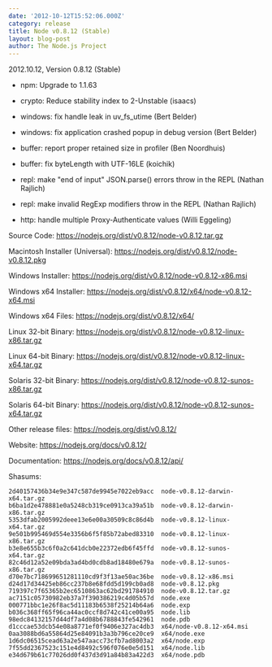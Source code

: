 ```yaml
---
date: '2012-10-12T15:52:06.000Z'
category: release
title: Node v0.8.12 (Stable)
layout: blog-post
author: The Node.js Project
---
```


2012.10.12, Version 0.8.12 (Stable)

- npm: Upgrade to 1.1.63

- crypto: Reduce stability index to 2-Unstable (isaacs)

- windows: fix handle leak in uv_fs_utime (Bert Belder)

- windows: fix application crashed popup in debug version (Bert Belder)

- buffer: report proper retained size in profiler (Ben Noordhuis)

- buffer: fix byteLength with UTF-16LE (koichik)

- repl: make "end of input" JSON.parse() errors throw in the REPL (Nathan Rajlich)

- repl: make invalid RegExp modifiers throw in the REPL (Nathan Rajlich)

- http: handle multiple Proxy-Authenticate values (Willi Eggeling)

Source Code: https://nodejs.org/dist/v0.8.12/node-v0.8.12.tar.gz

Macintosh Installer (Universal): https://nodejs.org/dist/v0.8.12/node-v0.8.12.pkg

Windows Installer: https://nodejs.org/dist/v0.8.12/node-v0.8.12-x86.msi

Windows x64 Installer: https://nodejs.org/dist/v0.8.12/x64/node-v0.8.12-x64.msi

Windows x64 Files: https://nodejs.org/dist/v0.8.12/x64/

Linux 32-bit Binary: https://nodejs.org/dist/v0.8.12/node-v0.8.12-linux-x86.tar.gz

Linux 64-bit Binary: https://nodejs.org/dist/v0.8.12/node-v0.8.12-linux-x64.tar.gz

Solaris 32-bit Binary: https://nodejs.org/dist/v0.8.12/node-v0.8.12-sunos-x86.tar.gz

Solaris 64-bit Binary: https://nodejs.org/dist/v0.8.12/node-v0.8.12-sunos-x64.tar.gz

Other release files: https://nodejs.org/dist/v0.8.12/

Website: https://nodejs.org/docs/v0.8.12/

Documentation: https://nodejs.org/docs/v0.8.12/api/

Shasums:

```
2d40157436b34e9e347c587de9945e7022eb9acc  node-v0.8.12-darwin-x64.tar.gz
b6ba1d2e478881e0a5248cb319ce0913ca39a51b  node-v0.8.12-darwin-x86.tar.gz
5353dfab2005992deee13e6e00a30509c8c86d4b  node-v0.8.12-linux-x64.tar.gz
9e501b995469d554e3356b6f5f85b72abed83310  node-v0.8.12-linux-x86.tar.gz
b3e8e655b3c6f0a2c641dcb0e22372edb6f45ffd  node-v0.8.12-sunos-x64.tar.gz
82c46d12a52e09bda3ad4bd0cdb8ad18480e679a  node-v0.8.12-sunos-x86.tar.gz
d70e7bc718699651281110cd9f3f13ae50ac36be  node-v0.8.12-x86.msi
d24d17d34425eb86cc237b8e68fdd5d199cb0ad8  node-v0.8.12.pkg
719397c7f65365b2ec6510863ac62bd291784910  node-v0.8.12.tar.gz
ac7151c05730982eb37a7f390386219c4d05b57d  node.exe
000771bbc1e26f8ac5d11183b6538f25214b64a6  node.exp
b036c368ff65f96ca44ac0ccf8d742c41ce00a95  node.lib
98edc84132157d44df7a4d08b6788843fe542961  node.pdb
d1cccae53dcb54e08a8771ef0f9406e327ac4db3  x64/node-v0.8.12-x64.msi
0aa3088bd6a55864d25e84091b3a3b796ce20ce9  x64/node.exe
1d6dc06515cead63a2e547aacc73cfb7ad8003a2  x64/node.exp
7f55dd2367523c151e4d8492c596f076e0e5d151  x64/node.lib
e34d679b61c77026dd0f437d3d91a84b83a422d3  x64/node.pdb
```

